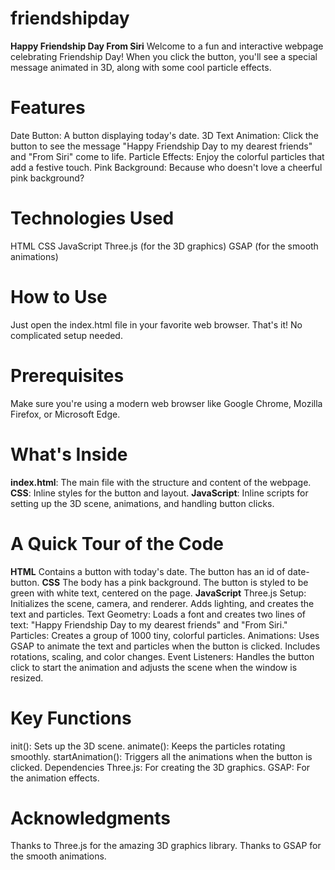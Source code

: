 # friendshipday
**Happy Friendship Day From Siri**
Welcome to a fun and interactive webpage celebrating Friendship Day! When you click the button, you'll see a special message animated in 3D, along with some cool particle effects.

# Features
Date Button: A button displaying today's date.
3D Text Animation: Click the button to see the message "Happy Friendship Day to my dearest friends" and "From Siri" come to life.
Particle Effects: Enjoy the colorful particles that add a festive touch.
Pink Background: Because who doesn't love a cheerful pink background?
# Technologies Used
HTML
CSS
JavaScript
Three.js (for the 3D graphics)
GSAP (for the smooth animations)
# How to Use
Just open the index.html file in your favorite web browser. That's it! No complicated setup needed.

# Prerequisites
Make sure you're using a modern web browser like Google Chrome, Mozilla Firefox, or Microsoft Edge.

# What's Inside
**index.html**: The main file with the structure and content of the webpage.
**CSS**: Inline styles for the button and layout.
**JavaScript**: Inline scripts for setting up the 3D scene, animations, and handling button clicks.
# A Quick Tour of the Code
**HTML**
Contains a button with today's date.
The button has an id of date-button.
**CSS**
The body has a pink background.
The button is styled to be green with white text, centered on the page.
**JavaScript**
Three.js Setup: Initializes the scene, camera, and renderer. Adds lighting, and creates the text and particles.
Text Geometry: Loads a font and creates two lines of text: "Happy Friendship Day to my dearest friends" and "From Siri."
Particles: Creates a group of 1000 tiny, colorful particles.
Animations: Uses GSAP to animate the text and particles when the button is clicked. Includes rotations, scaling, and color changes.
Event Listeners: Handles the button click to start the animation and adjusts the scene when the window is resized.
# Key Functions
init(): Sets up the 3D scene.
animate(): Keeps the particles rotating smoothly.
startAnimation(): Triggers all the animations when the button is clicked.
Dependencies
Three.js: For creating the 3D graphics.
GSAP: For the animation effects.

# Acknowledgments
Thanks to Three.js for the amazing 3D graphics library.
Thanks to GSAP for the smooth animations.

